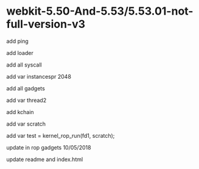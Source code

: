 # webkit-5.50-And-5.53/5.53.01-not-full-version-v3

add ping

add loader

add all syscall

add var instancespr 2048

add all gadgets

add var thread2

add kchain

add var scratch 
    
add var test = kernel_rop_run(fd1, scratch);

update in rop gadgets 10/05/2018

update readme and index.html 
